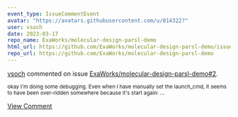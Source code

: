 ```yaml
---
event_type: IssueCommentEvent
avatar: "https://avatars.githubusercontent.com/u/814322?"
user: vsoch
date: 2023-03-17
repo_name: ExaWorks/molecular-design-parsl-demo
html_url: https://github.com/ExaWorks/molecular-design-parsl-demo/issues/2
repo_url: https://github.com/ExaWorks/molecular-design-parsl-demo
---
```


<a href='https://github.com/vsoch' target='_blank'>vsoch</a> commented on issue <a href='https://github.com/ExaWorks/molecular-design-parsl-demo/issues/2' target='_blank'>ExaWorks/molecular-design-parsl-demo#2</a>.

<small>okay I'm doing some debugging. Even when I have manually set the launch_cmd, it seems to have been over-ridden somewhere because it's start again:...</small>

<a href='https://github.com/ExaWorks/molecular-design-parsl-demo/issues/2' target='_blank'>View Comment</a>